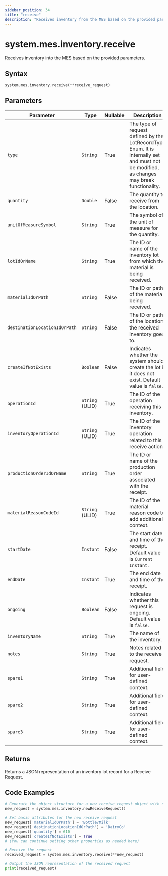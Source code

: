 ```yaml
---
sidebar_position: 34
title: "receive"
description: "Receives inventory from the MES based on the provided parameters."
---
```


# system.mes.inventory.receive

Receives inventory into the MES based on the provided parameters.

## Syntax

```python
system.mes.inventory.receive(**receive_request)
```

## Parameters

| Parameter                     | Type            | Nullable | Description                                                                                                                               |
|-------------------------------|-----------------|----------|-------------------------------------------------------------------------------------------------------------------------------------------|
| `type`                        | `String`        | True     | The type of request defined by the LotRecordType Enum. It is internally set and must not be modified, as changes may break functionality. |
| `quantity`                    | `Double`        | False    | The quantity to receive from the location.                                                                                                |
| `unitOfMeasureSymbol`         | `String`        | True     | The symbol of the unit of measure for the quantity.                                                                                       |
| `lotIdOrName`                 | `String`        | True     | The ID or name of the inventory lot from which the material is being received.                                                            |
| `materialIdOrPath`            | `String`        | False    | The ID or path of the material being received.                                                                                            |
| `destinationLocationIdOrPath` | `String`        | False    | The ID or path of the location the received inventory goes to.                                                                            |
| `createIfNotExists`           | `Boolean`       | False    | Indicates whether the system should create the lot if it does not exist. Default value is `false`.                                        |
| `operationId`                 | `String` (ULID) | True     | The ID of the operation receiving this inventory.                                                                                         |
| `inventoryOperationId`        | `String` (ULID) | True     | The ID of the inventory operation related to this receive action.                                                                         |
| `productionOrderIdOrName`     | `String`        | True     | The ID or name of the production order associated with the receipt.                                                                       |
| `materialReasonCodeId`        | `String` (ULID) | True     | The ID of the material reason code to add additional context.                                                                             |
| `startDate`                   | `Instant`       | False    | The start date and time of the receipt. Default value is `Current Instant`.                                                               |
| `endDate`                     | `Instant`       | True     | The end date and time of the receipt.                                                                                                     |
| `ongoing`                     | `Boolean`       | False    | Indicates whether this request is ongoing. Default value is `false`.                                                                      |
| `inventoryName`               | `String`        | True     | The name of the inventory.                                                                                                                |
| `notes`                       | `String`        | True     | Notes related to the receive request.                                                                                                     |
| `spare1`                      | `String`        | True     | Additional field for user-defined context.                                                                                                |
| `spare2`                      | `String`        | True     | Additional field for user-defined context.                                                                                                |
| `spare3`                      | `String`        | True     | Additional field for user-defined context.                                                                                                |

## Returns

Returns a JSON representation of an inventory lot record for a Receive Request.

## Code Examples

```python
# Generate the object structure for a new receive request object with no initial arguments
new_request = system.mes.inventory.newReceiveRequest()

# Set basic attributes for the new receive request
new_request['materialIdOrPath'] = 'Bottle/Milk'
new_request['destinationLocationIdOrPath'] = 'DairyCo'
new_request['quantity'] = 610
new_request['createIfNotExists'] = True
# (You can continue setting other properties as needed here)

# Receive the request
received_request = system.mes.inventory.receive(**new_request)

# Output the JSON representation of the received request
print(received_request)
```
